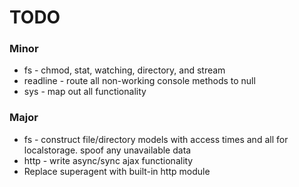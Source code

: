 # TODO

### Minor

  * fs - chmod, stat, watching, directory, and stream
  * readline - route all non-working console methods to null
  * sys - map out all functionality

### Major

  * fs - construct file/directory models with access times and all for localstorage. spoof any unavailable data
  * http - write async/sync ajax functionality
  * Replace superagent with built-in http module
